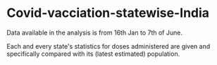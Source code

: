 # Covid-vacciation-statewise-India
Data available in the analysis is from 16th Jan to 7th of June.

Each and every state's statistics for doses administered are given and specifically compared with its (latest estimated) population.
